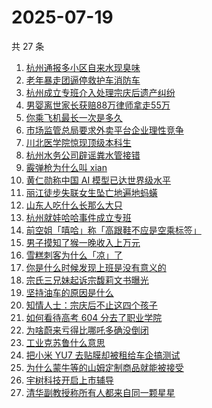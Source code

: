 # 2025-07-19

共 27 条

<!-- BEGIN ZHIHUSEARCH -->
<!-- 最后更新时间 Sat Jul 19 2025 13:20:23 GMT+0800 (China Standard Time) -->

1. [杭州通报多小区自来水现臭味](https://www.zhihu.com/search?q=%E6%9D%AD%E5%B7%9E%E9%80%9A%E6%8A%A5%E5%A4%9A%E5%B0%8F%E5%8C%BA%E8%87%AA%E6%9D%A5%E6%B0%B4%E7%8E%B0%E8%87%AD%E5%91%B3)
1. [老年暴走团逼停救护车消防车](https://www.zhihu.com/search?q=%E8%80%81%E5%B9%B4%E6%9A%B4%E8%B5%B0%E5%9B%A2%E9%80%BC%E5%81%9C%E6%95%91%E6%8A%A4%E8%BD%A6%E6%B6%88%E9%98%B2%E8%BD%A6)
1. [杭州成立专班介入处理宗庆后遗产纠纷](https://www.zhihu.com/search?q=%E6%9D%AD%E5%B7%9E%E6%88%90%E7%AB%8B%E4%B8%93%E7%8F%AD%E4%BB%8B%E5%85%A5%E5%A4%84%E7%90%86%E5%AE%97%E5%BA%86%E5%90%8E%E9%81%97%E4%BA%A7%E7%BA%A0%E7%BA%B7)
1. [男婴离世家长获赔88万律师拿走55万](https://www.zhihu.com/search?q=%E7%94%B7%E5%A9%B4%E7%A6%BB%E4%B8%96%E5%AE%B6%E9%95%BF%E8%8E%B7%E8%B5%9488%E4%B8%87%E5%BE%8B%E5%B8%88%E6%8B%BF%E8%B5%B055%E4%B8%87)
1. [你乘飞机最长一次是多久](https://www.zhihu.com/search?q=%E4%BD%A0%E4%B9%98%E9%A3%9E%E6%9C%BA%E6%9C%80%E9%95%BF%E4%B8%80%E6%AC%A1%E6%98%AF%E5%A4%9A%E4%B9%85)
1. [市场监管总局要求外卖平台企业理性竞争](https://www.zhihu.com/search?q=%E5%B8%82%E5%9C%BA%E7%9B%91%E7%AE%A1%E6%80%BB%E5%B1%80%E8%A6%81%E6%B1%82%E5%A4%96%E5%8D%96%E5%B9%B3%E5%8F%B0%E4%BC%81%E4%B8%9A%E7%90%86%E6%80%A7%E7%AB%9E%E4%BA%89)
1. [川北医学院惊现顶级本科生](https://www.zhihu.com/search?q=%E5%B7%9D%E5%8C%97%E5%8C%BB%E5%AD%A6%E9%99%A2%E6%83%8A%E7%8E%B0%E9%A1%B6%E7%BA%A7%E6%9C%AC%E7%A7%91%E7%94%9F)
1. [杭州水务公司辟谣粪水管接错](https://www.zhihu.com/search?q=%E6%9D%AD%E5%B7%9E%E6%B0%B4%E5%8A%A1%E5%85%AC%E5%8F%B8%E8%BE%9F%E8%B0%A3%E7%B2%AA%E6%B0%B4%E7%AE%A1%E6%8E%A5%E9%94%99)
1. [霰弹枪为什么叫 xian](https://www.zhihu.com/search?q=%E9%9C%B0%E5%BC%B9%E6%9E%AA%E4%B8%BA%E4%BB%80%E4%B9%88%E5%8F%AB%20xian)
1. [黄仁勋称中国 AI 模型已达世界级水平](https://www.zhihu.com/search?q=%E9%BB%84%E4%BB%81%E5%8B%8B%E7%A7%B0%E4%B8%AD%E5%9B%BD%20AI%20%E6%A8%A1%E5%9E%8B%E5%B7%B2%E8%BE%BE%E4%B8%96%E7%95%8C%E7%BA%A7%E6%B0%B4%E5%B9%B3)
1. [丽江徒步失联女生坠亡地遍地蚂蟥](https://www.zhihu.com/search?q=%E4%B8%BD%E6%B1%9F%E5%BE%92%E6%AD%A5%E5%A4%B1%E8%81%94%E5%A5%B3%E7%94%9F%E5%9D%A0%E4%BA%A1%E5%9C%B0%E9%81%8D%E5%9C%B0%E8%9A%82%E8%9F%A5)
1. [山东人吃什么长那么大只](https://www.zhihu.com/search?q=%E5%B1%B1%E4%B8%9C%E4%BA%BA%E5%90%83%E4%BB%80%E4%B9%88%E9%95%BF%E9%82%A3%E4%B9%88%E5%A4%A7%E5%8F%AA)
1. [杭州就娃哈哈事件成立专班](https://www.zhihu.com/search?q=%E6%9D%AD%E5%B7%9E%E5%B0%B1%E5%A8%83%E5%93%88%E5%93%88%E4%BA%8B%E4%BB%B6%E6%88%90%E7%AB%8B%E4%B8%93%E7%8F%AD)
1. [前空姐「嘻哈」称「高跟鞋不应是空乘标签」](https://www.zhihu.com/search?q=%E5%89%8D%E7%A9%BA%E5%A7%90%E3%80%8C%E5%98%BB%E5%93%88%E3%80%8D%E7%A7%B0%E3%80%8C%E9%AB%98%E8%B7%9F%E9%9E%8B%E4%B8%8D%E5%BA%94%E6%98%AF%E7%A9%BA%E4%B9%98%E6%A0%87%E7%AD%BE%E3%80%8D)
1. [男子摸知了猴一晚收入上万元](https://www.zhihu.com/search?q=%E7%94%B7%E5%AD%90%E6%91%B8%E7%9F%A5%E4%BA%86%E7%8C%B4%E4%B8%80%E6%99%9A%E6%94%B6%E5%85%A5%E4%B8%8A%E4%B8%87%E5%85%83)
1. [雪糕刺客为什么「凉」了](https://www.zhihu.com/search?q=%E9%9B%AA%E7%B3%95%E5%88%BA%E5%AE%A2%E4%B8%BA%E4%BB%80%E4%B9%88%E3%80%8C%E5%87%89%E3%80%8D%E4%BA%86)
1. [你是什么时候发现上班是没有意义的](https://www.zhihu.com/search?q=%E4%BD%A0%E6%98%AF%E4%BB%80%E4%B9%88%E6%97%B6%E5%80%99%E5%8F%91%E7%8E%B0%E4%B8%8A%E7%8F%AD%E6%98%AF%E6%B2%A1%E6%9C%89%E6%84%8F%E4%B9%89%E7%9A%84)
1. [宗氏三兄妹起诉宗馥莉文书曝光](https://www.zhihu.com/search?q=%E5%AE%97%E6%B0%8F%E4%B8%89%E5%85%84%E5%A6%B9%E8%B5%B7%E8%AF%89%E5%AE%97%E9%A6%A5%E8%8E%89%E6%96%87%E4%B9%A6%E6%9B%9D%E5%85%89)
1. [坚持油车的原因是什么](https://www.zhihu.com/search?q=%E5%9D%9A%E6%8C%81%E6%B2%B9%E8%BD%A6%E7%9A%84%E5%8E%9F%E5%9B%A0%E6%98%AF%E4%BB%80%E4%B9%88)
1. [知情人士：宗庆后不止这四个孩子](https://www.zhihu.com/search?q=%E7%9F%A5%E6%83%85%E4%BA%BA%E5%A3%AB%EF%BC%9A%E5%AE%97%E5%BA%86%E5%90%8E%E4%B8%8D%E6%AD%A2%E8%BF%99%E5%9B%9B%E4%B8%AA%E5%AD%A9%E5%AD%90)
1. [如何看待高考 604 分去了职业学院](https://www.zhihu.com/search?q=%E5%A6%82%E4%BD%95%E7%9C%8B%E5%BE%85%E9%AB%98%E8%80%83%20604%20%E5%88%86%E5%8E%BB%E4%BA%86%E8%81%8C%E4%B8%9A%E5%AD%A6%E9%99%A2)
1. [为啥蔚来亏得比哪吒多确没倒闭](https://www.zhihu.com/search?q=%E4%B8%BA%E5%95%A5%E8%94%9A%E6%9D%A5%E4%BA%8F%E5%BE%97%E6%AF%94%E5%93%AA%E5%90%92%E5%A4%9A%E7%A1%AE%E6%B2%A1%E5%80%92%E9%97%AD)
1. [工业克苏鲁什么意思](https://www.zhihu.com/search?q=%E5%B7%A5%E4%B8%9A%E5%85%8B%E8%8B%8F%E9%B2%81%E4%BB%80%E4%B9%88%E6%84%8F%E6%80%9D)
1. [把小米 YU7 去贴膜却被租给车企搞测试](https://www.zhihu.com/search?q=%E6%8A%8A%E5%B0%8F%E7%B1%B3%20YU7%20%E5%8E%BB%E8%B4%B4%E8%86%9C%E5%8D%B4%E8%A2%AB%E7%A7%9F%E7%BB%99%E8%BD%A6%E4%BC%81%E6%90%9E%E6%B5%8B%E8%AF%95)
1. [为什么蒙牛等的山姆定制商品就能被接受](https://www.zhihu.com/search?q=%E4%B8%BA%E4%BB%80%E4%B9%88%E8%92%99%E7%89%9B%E7%AD%89%E7%9A%84%E5%B1%B1%E5%A7%86%E5%AE%9A%E5%88%B6%E5%95%86%E5%93%81%E5%B0%B1%E8%83%BD%E8%A2%AB%E6%8E%A5%E5%8F%97)
1. [宇树科技开启上市辅导](https://www.zhihu.com/search?q=%E5%AE%87%E6%A0%91%E7%A7%91%E6%8A%80%E5%BC%80%E5%90%AF%E4%B8%8A%E5%B8%82%E8%BE%85%E5%AF%BC)
1. [清华副教授称所有人都来自同一颗星星](https://www.zhihu.com/search?q=%E6%B8%85%E5%8D%8E%E5%89%AF%E6%95%99%E6%8E%88%E7%A7%B0%E6%89%80%E6%9C%89%E4%BA%BA%E9%83%BD%E6%9D%A5%E8%87%AA%E5%90%8C%E4%B8%80%E9%A2%97%E6%98%9F%E6%98%9F)

<!-- END ZHIHUSEARCH -->

